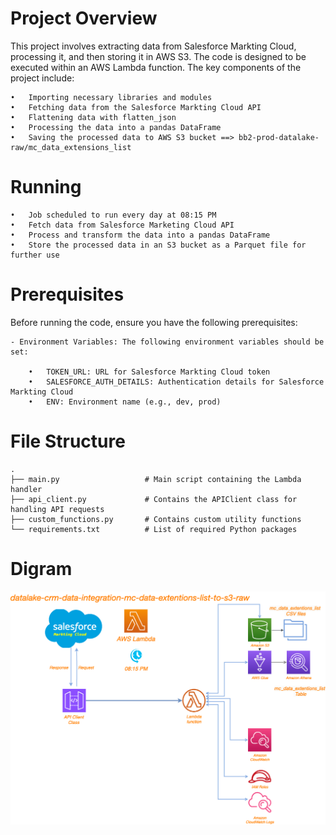 # Project Overview
This project involves extracting data from Salesforce Markting Cloud, processing it, and then storing it in AWS S3. The code is designed to be executed within an AWS Lambda function. The key components of the project include:

	•	Importing necessary libraries and modules
	•	Fetching data from the Salesforce Markting Cloud API
	•	Flattening data with flatten_json
    •   Processing the data into a pandas DataFrame
	•	Saving the processed data to AWS S3 bucket ==> bb2-prod-datalake-raw/mc_data_extensions_list

# Running

	•	Job scheduled to run every day at 08:15 PM
	•	Fetch data from Salesforce Marketing Cloud API
	•	Process and transform the data into a pandas DataFrame
	•	Store the processed data in an S3 bucket as a Parquet file for further use

# Prerequisites

Before running the code, ensure you have the following prerequisites:

	- Environment Variables: The following environment variables should be set:

	    •	TOKEN_URL: URL for Salesforce Markting Cloud token
	    •	SALESFORCE_AUTH_DETAILS: Authentication details for Salesforce Markting Cloud
	    •	ENV: Environment name (e.g., dev, prod)

# File Structure
    .
    ├── main.py                   # Main script containing the Lambda handler
    ├── api_client.py             # Contains the APIClient class for handling API requests
    ├── custom_functions.py       # Contains custom utility functions
    └── requirements.txt          # List of required Python packages


# Digram

![Alt text](mc_data_extensions_list.png)
